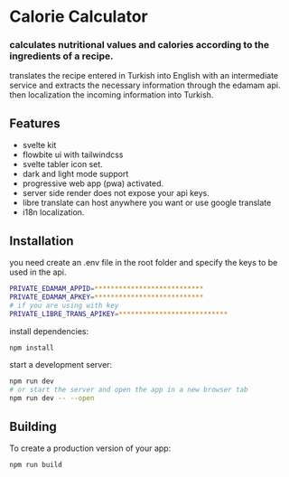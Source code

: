 # Calorie Calculator
### calculates nutritional values and calories according to the ingredients of a recipe.

translates the recipe entered in Turkish into English with an intermediate service and extracts the necessary information through the edamam api.
then localization the incoming information into Turkish.



## Features
- svelte kit
- flowbite ui with tailwindcss
- svelte tabler icon set.
- dark and light mode support
- progressive web app (pwa) activated.
- server side render does not expose your api keys.
- libre translate can host anywhere you want or use google translate
- i18n localization.

## Installation

you need create an .env file in the root folder and specify the keys to be used in the api.

```sh
PRIVATE_EDAMAM_APPID=***************************
PRIVATE_EDAMAM_APKEY=***************************
# if you are using with key
PRIVATE_LIBRE_TRANS_APIKEY=***************************
```

install dependencies:
```sh
npm install
```
start a development server:
```sh
npm run dev
# or start the server and open the app in a new browser tab
npm run dev -- --open
```
## Building
To create a production version of your app:
```sh
npm run build
```
